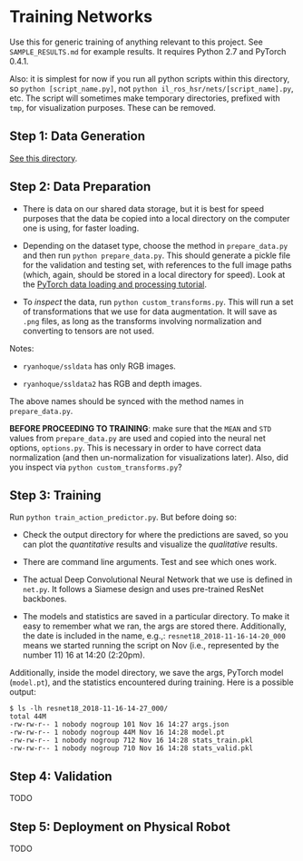 # Training Networks

Use this for generic training of anything relevant to this project. See
`SAMPLE_RESULTS.md` for example results. It requires Python 2.7 and PyTorch
0.4.1.

Also: it is simplest for now if you run all python scripts within this
directory, so `python [script_name.py]`, not `python
il_ros_hsr/nets/[script_name].py`, etc. The script will sometimes make temporary
directories, prefixed with `tmp`, for visualization purposes. These can be
removed.


## Step 1: Data Generation

[See this directory][1].


## Step 2: Data Preparation

- There is data on our shared data storage, but it is best for speed purposes
  that the data be copied into a local directory on the computer one is using,
  for faster loading.

- Depending on the dataset type, choose the method in `prepare_data.py` and then
  run `python prepare_data.py`. This should generate a pickle file for the
  validation and testing set, with references to the full image paths (which,
  again, should be stored in a local directory for speed). Look at the [PyTorch
  data loading and processing tutorial][2].

- To *inspect* the data, run `python custom_transforms.py`. This will run a set
  of transformations that we use for data augmentation. It will save as `.png`
  files, as long as the transforms involving normalization and converting to
  tensors are not used. 

Notes:

- `ryanhoque/ssldata` has only RGB images.

- `ryanhoque/ssldata2` has RGB and depth images.

The above names should be synced with the method names in `prepare_data.py`.

**BEFORE PROCEEDING TO TRAINING**: make sure that the `MEAN` and `STD` values
from `prepare_data.py` are used and copied into the neural net options,
`options.py`. This is necessary in order to have correct data normalization (and
then un-normalization for visualizations later). Also, did you inspect via
`python custom_transforms.py`?


## Step 3: Training

Run `python train_action_predictor.py`. But before doing so:

- Check the output directory for where the predictions are saved, so you can
  plot the *quantitative* results and visualize the *qualitative* results.
  
- There are command line arguments. Test and see which ones work.

- The actual Deep Convolutional Neural Network that we use is defined in
  `net.py`.  It follows a Siamese design and uses pre-trained ResNet backbones.

- The models and statistics are saved in a particular directory. To make it easy
  to remember what we ran, the args are stored there. Additionally, the date is
  included in the name, e.g.,: `resnet18_2018-11-16-14-20_000` means we started
  running the script on Nov (i.e., represented by the number 11) 16 at 14:20
  (2:20pm).


Additionally, inside the model directory, we save the args, PyTorch model
(`model.pt`), and the statistics encountered during training. Here is a possible
output:

```
$ ls -lh resnet18_2018-11-16-14-27_000/
total 44M
-rw-rw-r-- 1 nobody nogroup 101 Nov 16 14:27 args.json
-rw-rw-r-- 1 nobody nogroup 44M Nov 16 14:28 model.pt
-rw-rw-r-- 1 nobody nogroup 712 Nov 16 14:28 stats_train.pkl
-rw-rw-r-- 1 nobody nogroup 710 Nov 16 14:28 stats_valid.pkl
```



## Step 4: Validation

TODO

## Step 5: Deployment on Physical Robot


TODO


[1]:https://github.com/BerkeleyAutomation/IL_ROS_HSR/tree/master/scripts/ryan_data_collection
[2]:https://pytorch.org/tutorials/beginner/data_loading_tutorial.html
